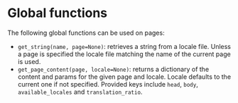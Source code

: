 # Global functions #

The following global functions can be used on pages:

* `get_string(name, page=None)`: retrieves a string from a locale file.
  Unless a page is specified the locale file matching the name of the current
  page is used.
* `get_page_content(page, locale=None)`: returns a dictionary of the content
  and params for the given page and locale. Locale defaults to the current one
  if not specified. Provided keys include `head`, `body`, `available_locales`
  and `translation_ratio`.
